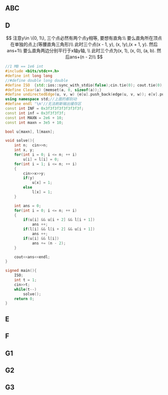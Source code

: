 ## ABC

## D


$$
注意y\in \{0, 1\}, 三个点必然有两个点y相等, 要想有直角:\\
要么直角所在顶点在单独的点上(等腰直角三角形)\\
此时三个点(x - 1, y), (x, !y),(x + 1, y). 然后ans+1\\
要么直角两边分别平行于x轴y轴, \\
此时三个点为(x, 1), (x, 0), (a, b). 然后ans+(n - 2)\\
$$

```c++
//1 MB == 1e6 int
#include <bits/stdc++.h>
#define int long long
//#define double long double
#define ISO  {std::ios::sync_with_stdio(false);cin.tie(0); cout.tie(0);}//关流
#define Clear(a) {memset(a, 0, sizeof(a));}
#define undirectedEdge(u, v, w) {e[u].push_back(edge(u, v, w)); e[v].push_back(edge(v, u, w));}
using namespace std;//上面的都别动
#define endl '\n'//无法刷新输出缓存区
const int INF = 0x3f3f3f3f3f3f3f3f;
const int inf = 0x3f3f3f3f;
const int MAXN = 2e6 + 10;
const int maxn = 3e5 + 10;

bool u[maxn], l[maxn];

void solve(){
    int n;  cin>>n;
    int x, y;
    for(int i = 0; i <= n; ++ i)
        u[i] = l[i] = 0;
    for(int i = 1; i <= n; ++ i)
    {
        cin>>x>>y;
        if(y)
            u[x] = 1;
        else
            l[x] = 1;
    }

    int ans = 0;
    for(int i = 0; i <= n; ++ i)
    {
        if(u[i] && u[i + 2] && l[i + 1])
            ans ++;
        if(l[i] && l[i + 2] && u[i + 1])
            ans ++;
        if(u[i] && l[i])
            ans += (n - 2);
    }

    cout<<ans<<endl;
}

signed main(){
    ISO;
    int t = 1;
    cin>>t;
    while(t--)
        solve();
    return 0;
}

```



## E

## F

## G1

## G2

## G3